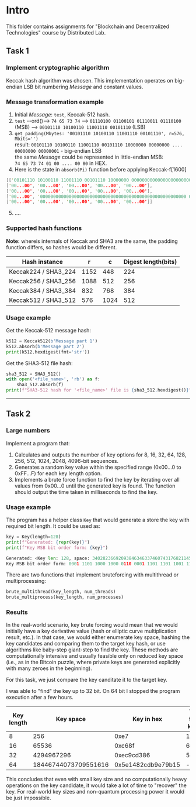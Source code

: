 # Intro

This folder contains assignments for "Blockchain and Decentralized Technologies" course by Distributed Lab.

## Task 1

### Implement cryptographic algorithm

Keccak hash algorithm was chosen. This implementation operates on big-endian LSB bit numbering *Message* and constant values.

### Message transformation example

1) Initial *Message*: `test`, Keccak-512 hash.
2) `test` --ord()--> `74 65 73 74` --> `01110100 01100101 01110011 01110100` (MSB) --> `00101110 10100110 11001110 00101110` (LSB)
3) `get_padding(Mbytes: '00101110 10100110 11001110 00101110', r=576, Mbits='')`<br>
    result: `00101110 10100110 11001110 00101110 10000000 00000000 .... 00000000 00000001` - big-endian LSB<br>
    the same *Message* could be represented in little-endian MSB:<br>
    `74 65 73 74 01 00 .... 00 80` in HEX.
4) Here is the state in `absorb(Pi)` function before applying Keccak-f[1600]

``` C
[['00101110 10100110 11001110 00101110 10000000 000000000000000000000000', '00...00', '00...00', '00...00', '00...00'],
['00...00', '00...00', '00...00', '00...00', '00...00'],
['00...00', '00...00', '00...00', '00...00', '00...00'],
['00...00', '00000000000000000000000000000000000000000000000000000000 00000001', '00...00', '00...00', '00...00'],
['00...00', '00...00', '00...00', '00...00', '00...00']]
```

5) ....

### Supported hash functions

**Note:** whereis internals of Keccak and SHA3 are the same, the padding function differs, so hashes would be different.

| Hash instance        | r    | c    | Digest length(bits) |
|----------------------|------|------|---------------------|
| Keccak224 / SHA3_224 | 1152 | 448  | 224                 |
| Keccak256 / SHA3_256 | 1088 | 512  | 256                 |
| Keccak384 / SHA3_384 | 832  | 768  | 384                 |
| Keccak512 / SHA3_512 | 576  | 1024 | 512                 |

### Usage example

Get the Keccak-512 message hash:

``` Python
k512 = Keccak512(b'Message part 1')
k512.absorb(b'Message part 2')
print(k512.hexdigest(fmt='str'))
```

Get the SHA3-512 file hash:

``` Python
sha3_512 = SHA3_512()
with open('<file_name>', 'rb') as f:
    sha3_512.absorb(f)
print(f"SHA3-512 hash for '<file_name>' file is {sha3_512.hexdigest()}")
```

---

## Task 2

### Large numbers

Implement a program that:

1. Calculates and outputs the number of key options for 8, 16, 32, 64, 128, 256, 512, 1024, 2048, 4096-bit sequences.
2. Generates a random key value within the specified range (0x00...0 to 0xFF...F) for each key length option.
3. Implements a brute force function to find the key by iterating over all values from 0x00...0 until the generated key is found. The function should output the time taken in milliseconds to find the key.

### Usage example

The program has a helper class `Key` that would generate a store the key with required bit length. It could be used as:

``` Python
key = Key(length=128)
print(f"Generated: {repr(key)}")
print(f"Key MSB bit order form: {key}")

Generated: <Key len: 128, space: 340282366920938463463374607431768211456, key: 0x1d8861dd9effc3ba165b5bd04dc2150a>
Key MSB bit order form: 0001 1101 1000 1000 0110 0001 1101 1101 1001 1110 1111 1111 1100 0011 1011 1010 0001 0110 0101 1011 0101 1011 1101 0000 0100 1101 1100 0010 0001 0101 0000 1010
```

There are two functions that implement bruteforcing with multithread or multiprocessing:

``` Python
brute_multithread(key_length, num_threads)
brute_multiprocess(key_length, num_processes)
```

### Results

In the real-world scenario, key brute forcing would mean that we would initially have a key derivative value (hash or elliptic curve multiplication result, etc.). In that case, we would either enumerate key space, hashing the key candidates and comparing them to the target key hash, or use algorithms like baby-step giant-step to find the key. These methods are computationally intensive and usually feasible only on reduced key space (i.e., as in the Bitcoin puzzle, where private keys are generated explicitly with many zeroes in the beginning).

For this task, we just compare the key canditate it to the target key.

I was able to "find" the key up to 32 bit. On 64 bit I stopped the program execution after a few hours.

| Key length | Key space            | Key in hex         | Time to find the key (ms) |
|------------|----------------------|--------------------|---------------------------|
| 8          | 256                  | 0xe7               | 1.92                      |
| 16         | 65536                | 0xc68f             | 6.94                      |
| 32         | 4294967296           | 0xec9cd386         | 536447.3                  |
| 64         | 18446744073709551616 | 0x5e1482cdb9e79b15 | --                        |

This concludes that even with small key size and no computationally heavy operations on the key candidate, it would take a lot of time to "recover" the key. For real-world key sizes and non-quantum processing power it would be just impossible.

